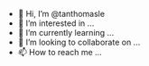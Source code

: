 - 👋 Hi, I’m @tanthomasle
- 👀 I’m interested in ...
- 🌱 I’m currently learning ...
- 💞️ I’m looking to collaborate on ...
- 📫 How to reach me ...

<!---
tanthomasle/tanthomasle is a ✨ special ✨ repository because its `README.md` (this file) appears on your GitHub profile.
You can click the Preview link to take a look at your changes.
--->
